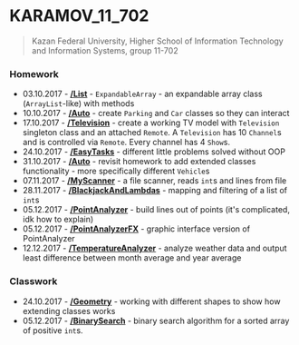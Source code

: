 # KARAMOV_11_702

> Kazan Federal University, Higher School of Information Technology and Information Systems, group 11-702

### Homework
* 03.10.2017 - [__/List__](https://github.com/NickKaramoff/KARAMOV_11_702/tree/master/List/src/ru/karamoff) - `ExpandableArray` - an expandable array class (`ArrayList`-like) with methods
* 10.10.2017 - [__/Auto__](https://github.com/NickKaramoff/KARAMOV_11_702/tree/master/Auto/src/ru/karamoff) - create `Parking` and `Car` classes so they can interact
* 17.10.2017 - [__/Television__](https://github.com/NickKaramoff/KARAMOV_11_702/tree/master/Television/src/ru/karamoff) - create a working TV model with `Television` singleton class and an attached `Remote`. A `Television` has 10 `Channel`s and is controlled via `Remote`. Every channel has 4 `Show`s.
* 24.10.2017 - [__/EasyTasks__](https://github.com/NickKaramoff/KARAMOV_11_702/tree/master/EasyTasks/src/ru/karamoff) - different little problems solved without OOP
* 31.10.2017 - [__/Auto__](https://github.com/NickKaramoff/KARAMOV_11_702/tree/master/Auto/src/ru/karamoff) - revisit homework to add extended classes functionality - more specifically different `Vehicle`s
* 07.11.2017 - [__/MyScanner__](https://github.com/NickKaramoff/KARAMOV_11_702/tree/master/MyScanner/src/ru/karamoff) - a file scanner, reads `int`s and lines from file
* 28.11.2017 - [__/BlackjackAndLambdas__](https://github.com/NickKaramoff/KARAMOV_11_702/tree/master/BlackjackAndLambdas/src/ru/karamoff) - mapping and filtering of a list of `int`s
* 05.12.2017 - [__/PointAnalyzer__](https://github.com/NickKaramoff/KARAMOV_11_702/tree/master/PointAnalyzer/src/ru/karamoff) - build lines out of points (it's complicated, idk how to explain)
* 05.12.2017 - [__/PointAnalyzerFX__](https://github.com/NickKaramoff/KARAMOV_11_702/tree/master/PointAnalyzerFX/src/ru/karamoff) - graphic interface version of PointAnalyzer
* 12.12.2017 - [__/TemperatureAnalyzer__](https://github.com/NickKaramoff/KARAMOV_11_702/tree/master/TemperatureAnalyzer/src/ru/karamoff) - analyze weather data and output least difference between month average and year average

### Classwork
* 24.10.2017 - [__/Geometry__](https://github.com/NickKaramoff/KARAMOV_11_702/tree/master/Geometry/src/ru/karamoff) - working with different shapes to show how extending classes works
* 05.12.2017 - [__/BinarySearch__](https://github.com/NickKaramoff/KARAMOV_11_702/tree/master/BinarySearch/src/ru/karamoff) - binary search algorithm for a sorted array of positive `int`s.
